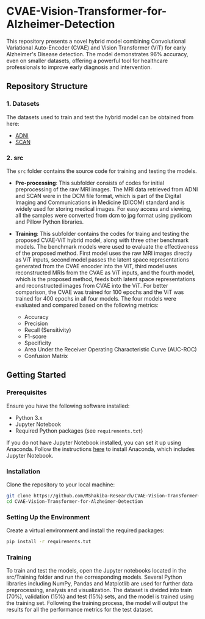 # CVAE-Vision-Transformer-for-Alzheimer-Detection
This repository presents a novel hybrid model combining Convolutional Variational Auto-Encoder (CVAE) and Vision Transformer (ViT) for early Alzheimer's Disease detection. The model demonstrates 96% accuracy, even on smaller datasets, offering a powerful tool for healthcare professionals to improve early diagnosis and intervention.

## Repository Structure

### 1. Datasets
The datasets used to train and test the hybrid model can be obtained from here:
  - [ADNI](https://adni.loni.usc.edu/data-samples/adni-data/neuroimaging/mri/mri-image-data-sets/)
  - [SCAN](https://naccdata.org/requesting-data/data-request-process#narrow)

### 2. src
The `src` folder contains the source code for training and testing the models.

- **Pre-processing**: This subfolder consists of codes for initial preprocessing of the raw MRI images. The MRI data retrieved from ADNI and SCAN were in the DCM file format, which is part of the Digital Imaging and Communications in Medicine (DICOM) standard and is widely used for storing medical images. For easy access and viewing, all the samples were converted from dcm to jpg format using pydicom and Pillow Python libraries.

- **Training**: This subfolder contains the codes for traing and testing the proposed CVAE-ViT hybrid model, along with three other benchmark models. The benchmark models were used to evaluate the effectiveness of the proposed method. First model uses the raw MRI images directly as ViT inputs, second model passes the latent space representations generated from the CVAE encoder into the ViT, third model uses reconstructed MRIs from the CVAE as ViT inputs, and the fourth model, which is the proposed method, feeds both latent space representations and reconstructed images from CVAE into the ViT. For better comparison, the CVAE was trained for 100 epochs and the ViT was trained for 400 epochs in all four models. The four models were evaluated and compared based on the following metrics:
  - Accuracy
  - Precision
  - Recall (Sensitivity)
  - F1-score
  - Specificity
  - Area Under the Receiver Operating Characteristic Curve (AUC-ROC)
  - Confusion Matrix


## Getting Started

### Prerequisites
Ensure you have the following software installed:
- Python 3.x
- Jupyter Notebook
- Required Python packages (see `requirements.txt`)

If you do not have Jupyter Notebook installed, you can set it up using Anaconda. Follow the instructions [here](https://docs.anaconda.com/anaconda/install/) to install Anaconda, which includes Jupyter Notebook.

### Installation
Clone the repository to your local machine:
```sh
git clone https://github.com/MShakiba-Research/CVAE-Vision-Transformer-for-Alzheimer-Detection.git
cd CVAE-Vision-Transformer-for-Alzheimer-Detection
```

### Setting Up the Environment
Create a virtual environment and install the required packages:
```sh
pip install -r requirements.txt
```

### Training
To train and test the models, open the Jupyter notebooks located in the src/Training folder and run the corresponding models. Several Python libraries including NumPy, Pandas and Matplotlib are used for further data preprocessing, analysis and visualization. The dataset is divided into train (70%), validation (15%) and test (15%) sets, and the model is trained using the training set. Following the training process, the model will output the results for all the performance metrics for the test dataset.